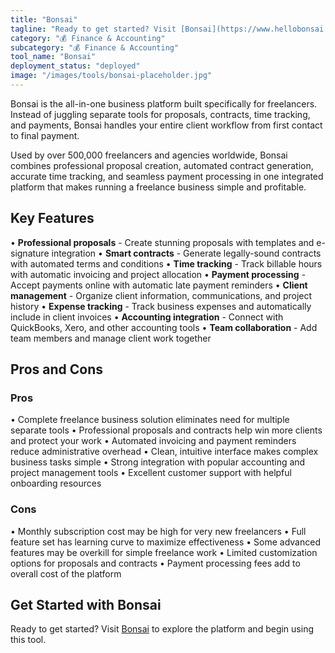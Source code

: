 ```yaml
---
title: "Bonsai"
tagline: "Ready to get started? Visit [Bonsai](https://www.hellobonsai.com) to explore the platform and begin using this tool...."
category: "💰 Finance & Accounting"
subcategory: "💰 Finance & Accounting"
tool_name: "Bonsai"
deployment_status: "deployed"
image: "/images/tools/bonsai-placeholder.jpg"
---
```

Bonsai is the all-in-one business platform built specifically for freelancers. Instead of juggling separate tools for proposals, contracts, time tracking, and payments, Bonsai handles your entire client workflow from first contact to final payment.

Used by over 500,000 freelancers and agencies worldwide, Bonsai combines professional proposal creation, automated contract generation, accurate time tracking, and seamless payment processing in one integrated platform that makes running a freelance business simple and profitable.

## Key Features

• **Professional proposals** - Create stunning proposals with templates and e-signature integration
• **Smart contracts** - Generate legally-sound contracts with automated terms and conditions
• **Time tracking** - Track billable hours with automatic invoicing and project allocation
• **Payment processing** - Accept payments online with automatic late payment reminders
• **Client management** - Organize client information, communications, and project history
• **Expense tracking** - Track business expenses and automatically include in client invoices
• **Accounting integration** - Connect with QuickBooks, Xero, and other accounting tools
• **Team collaboration** - Add team members and manage client work together

## Pros and Cons

### Pros
• Complete freelance business solution eliminates need for multiple separate tools
• Professional proposals and contracts help win more clients and protect your work
• Automated invoicing and payment reminders reduce administrative overhead
• Clean, intuitive interface makes complex business tasks simple
• Strong integration with popular accounting and project management tools
• Excellent customer support with helpful onboarding resources

### Cons
• Monthly subscription cost may be high for very new freelancers
• Full feature set has learning curve to maximize effectiveness
• Some advanced features may be overkill for simple freelance work
• Limited customization options for proposals and contracts
• Payment processing fees add to overall cost of the platform

## Get Started with Bonsai

Ready to get started? Visit [Bonsai](https://www.hellobonsai.com) to explore the platform and begin using this tool.